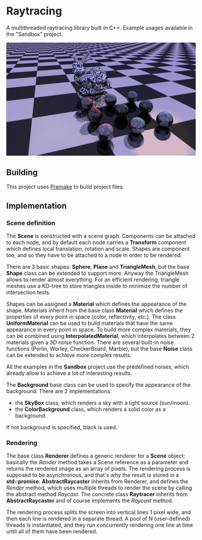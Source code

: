 # Raytracing

A multithreaded raytracing library built in C++. Example usages available in the "Sandbox" project.

![Screenshot](https://github.com/erbuka/raytracing/blob/master/screenshot.jpg)

## Building

This project uses [Premake](https://premake.github.io/) to build project files.

## Implementation

### Scene definition

The __Scene__ is constructed with a scene graph. Components can be attached to each node, and by default each node carries a __Transform__ component which defines local translation, rotation and scale. Shapes are component too, and so they have to be attached to a node in order to be rendered.

There are 3 basic shapes: __Sphere__, __Plane__ and __TriangleMesh__, but the base __Shape__ class can be extended to support more. Anyway the TriangleMesh allows to render almost everything. For an efficient rendering, triangle meshes use a KD-tree to store triangles inside to minimize the number of intersection tests.

Shapes can be assigned a __Material__ which defines the appearance of the shape. Materials inherit from the base class __Material__ which defines the properties of every point in space (color, reflectivity, etc.). The class __UniformMaterial__ can be used to build materials that have the same appearance in every point in space. To build more complex materials, they can be combined using __InterpolatedMaterial__, which interpolates between 2 materials given a 3D noise function. There are several built-in noise functions (Perlin, Worley, CheckerBoard, Marble), but the base __Noise__ class can be extended to achieve more complex results. 

All the examples in the __Sandbox__ project use the predefined noises, which already allow to achieve a lot of interesting results.

The __Background__ base class can be used to specify the appearance of the background. There are 2 implementations:
- the __SkyBox__ class, which renders a sky with a light source (sun/moon).
- the __ColorBackground__ class, which renders a solid color as a background.

If not background is specified, black is used.

### Rendering

The base class __Renderer__ defines a generic renderer for a __Scene__ object: basically the _Render_ method takes a Scene reference as a parameter and returns the rendered image as an array of pixels. The rendering process is supposed to be asynchronous, and that's why the result is stored in a __std::promise__.
__AbstractRaycaster__ inherits from Renderer, and defines the _Render_ method, which uses multiple threads to render the scene by calling the abstract method _Raycast_. The concrete class __Raytracer__ inherits from __AbstractRaycaster__ and of course implements the _Raycast_ method. 

The rendering process splits the screen into vertical lines 1 pixel wide, and then each line is rendered in a separate thread. A pool of N (user-defined) threads is instantiated, and they run concurrently rendering one line at time until all of them have been rendered.
